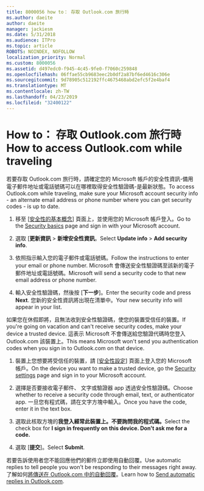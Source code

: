 ```yaml
---
title: 8000056 how to： 存取 Outlook.com 旅行時
ms.author: daeite
author: daeite
manager: jackiesm
ms.date: 5/31/2018
ms.audience: ITPro
ms.topic: article
ROBOTS: NOINDEX, NOFOLLOW
localization_priority: Normal
ms.custom: 8000056
ms.assetid: d497edc0-f945-4c45-9fe0-f7060c259848
ms.openlocfilehash: 06ffae55cb9683eec2b0df2a87bf6ed4616c306e
ms.sourcegitcommit: 9d78905c512192ffc4675468abd2efc5f2e4baf4
ms.translationtype: MT
ms.contentlocale: zh-TW
ms.lasthandoff: 04/23/2019
ms.locfileid: "32400122"
---
```

# <a name="how-to-access-outlookcom-while-traveling"></a><span data-ttu-id="ebfd1-102">How to： 存取 Outlook.com 旅行時</span><span class="sxs-lookup"><span data-stu-id="ebfd1-102">How to access Outlook.com while traveling</span></span>

<span data-ttu-id="ebfd1-103">若要存取 Outlook.com 旅行時，請確定您的 Microsoft 帳戶的安全性資訊-備用電子郵件地址或電話號碼可以在哪裡取得安全性驗證碼-是最新狀態。</span><span class="sxs-lookup"><span data-stu-id="ebfd1-103">To access Outlook.com while traveling, make sure your Microsoft account security info - an alternate email address or phone number where you can get security codes - is up to date.</span></span>
  
1. <span data-ttu-id="ebfd1-104">移至 [[安全性的基本概念](https://go.microsoft.com/fwlink/p/?linkid=842325)] 頁面上，並使用您的 Microsoft 帳戶登入。</span><span class="sxs-lookup"><span data-stu-id="ebfd1-104">Go to the [Security basics](https://go.microsoft.com/fwlink/p/?linkid=842325) page and sign in with your Microsoft account.</span></span> 
    
2. <span data-ttu-id="ebfd1-105">選取 [**更新資訊** \> **新增安全性資訊**。</span><span class="sxs-lookup"><span data-stu-id="ebfd1-105">Select **Update info** \> **Add security info**.</span></span> 
    
3. <span data-ttu-id="ebfd1-106">依照指示輸入您的電子郵件或電話號碼。</span><span class="sxs-lookup"><span data-stu-id="ebfd1-106">Follow the instructions to enter your email or phone number.</span></span> <span data-ttu-id="ebfd1-107">Microsoft 會傳送安全性驗證碼至該新的電子郵件地址或電話號碼。</span><span class="sxs-lookup"><span data-stu-id="ebfd1-107">Microsoft will send a security code to that new email address or phone number.</span></span>
    
4. <span data-ttu-id="ebfd1-108">輸入安全性驗證碼，然後按 [**下一步**]。</span><span class="sxs-lookup"><span data-stu-id="ebfd1-108">Enter the security code and press **Next**.</span></span> <span data-ttu-id="ebfd1-109">您新的安全性資訊將出現在清單中。</span><span class="sxs-lookup"><span data-stu-id="ebfd1-109">Your new security info will appear in your list.</span></span> 
    
<span data-ttu-id="ebfd1-110">如果您在休假即將，且無法收到安全性驗證碼，使您的裝置受信任的裝置。</span><span class="sxs-lookup"><span data-stu-id="ebfd1-110">If you're going on vacation and can't receive security codes, make your device a trusted device.</span></span> <span data-ttu-id="ebfd1-111">這表示 Microsoft 不會傳送給您驗證代碼時您登入 Outlook.com 該裝置上。</span><span class="sxs-lookup"><span data-stu-id="ebfd1-111">This means Microsoft won't send you authentication codes when you sign in to Outlook.com on that device.</span></span>
  
1. <span data-ttu-id="ebfd1-112">裝置上您想要將受信任的裝置，請 [[安全性設定](https://go.microsoft.com/fwlink/p/?linkid=2002000&amp;clcid=0x409)] 頁面上登入您的 Microsoft 帳戶。</span><span class="sxs-lookup"><span data-stu-id="ebfd1-112">On the device you want to make a trusted device, go the [Security settings](https://go.microsoft.com/fwlink/p/?linkid=2002000&amp;clcid=0x409) page and sign in to your Microsoft account.</span></span> 
    
2. <span data-ttu-id="ebfd1-113">選擇是否要接收電子郵件、 文字或驗證器 app 透過安全性驗證碼。</span><span class="sxs-lookup"><span data-stu-id="ebfd1-113">Choose whether to receive a security code through email, text, or authenticator app.</span></span> <span data-ttu-id="ebfd1-114">一旦您有程式碼，請在文字方塊中輸入。</span><span class="sxs-lookup"><span data-stu-id="ebfd1-114">Once you have the code, enter it in the text box.</span></span>
    
3. <span data-ttu-id="ebfd1-115">選取此核取方塊的**我登入經常此裝置上。不要詢問我的程式碼。**</span><span class="sxs-lookup"><span data-stu-id="ebfd1-115">Select the check box for **I sign in frequently on this device. Don't ask me for a code.**</span></span>
    
4. <span data-ttu-id="ebfd1-116">選取 [**提交**]。</span><span class="sxs-lookup"><span data-stu-id="ebfd1-116">Select **Submit**.</span></span> 
    
<span data-ttu-id="ebfd1-117">若要告訴使用者您不能回應他們的郵件立即使用自動回覆。</span><span class="sxs-lookup"><span data-stu-id="ebfd1-117">Use automatic replies to tell people you won't be responding to their messages right away.</span></span> <span data-ttu-id="ebfd1-118">了解如何[將傳送在 Outlook.com 中的自動回覆](https://go.microsoft.com/fwlink/p/?linkid=2002100&amp;clcid=0x409)。</span><span class="sxs-lookup"><span data-stu-id="ebfd1-118">Learn how to [Send automatic replies in Outlook.com](https://go.microsoft.com/fwlink/p/?linkid=2002100&amp;clcid=0x409).</span></span>
  


